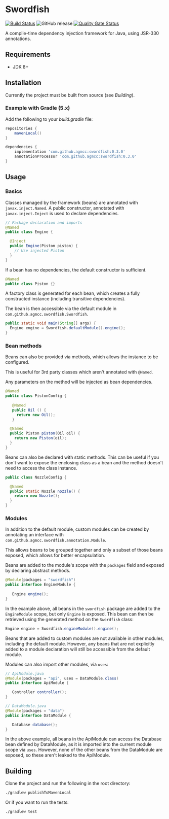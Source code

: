 # Swordfish

[![Build Status](https://travis-ci.org/agmcc/swordfish.svg?branch=master)](https://travis-ci.org/agmcc/swordfish) ![GitHub release](https://img.shields.io/github/release/agmcc/swordfish) [![Quality Gate Status](https://sonarcloud.io/api/project_badges/measure?project=agmcc_swordfish&metric=alert_status)](https://sonarcloud.io/dashboard?id=agmcc_swordfish)

A compile-time dependency injection framework for Java, using JSR-330 annotations.

## Requirements

* JDK 8+

## Installation

Currently the project must be built from source (see *Building*).

### Example with Gradle (5.x)

Add the following to your *build.gradle* file:

```groovy
repositories {
    mavenLocal()
}

dependencies {
    implementation 'com.github.agmcc:swordfish:0.3.0'
    annotationProcessor 'com.github.agmcc:swordfish:0.3.0'
}
```

## Usage

### Basics

Classes managed by the framework (beans) are annotated with `javax.inject.Named`.
A public constructor, annotated with `javax.inject.Inject` is used to declare dependencies.

```java
// Package declaration and imports
@Named
public class Engine {

  @Inject
  public Engine(Piston piston) {
    // Use injected Piston
  } 
}
```

If a bean has no dependencies, the default constructor is sufficient.

```java
@Named
public class Piston {}
```

A factory class is generated for each bean, which creates a fully constructed instance
(including transitive dependencies).

The bean is then accessible via the default module in `com.github.agmcc.swordfish.Swordfish`.

```java
public static void main(String[] args) {
  Engine engine = Swordfish.defaultModule().engine();
}
```

### Bean methods

Beans can also be provided via methods, which allows the instance to be configured.

This is useful for 3rd party classes which aren't annotated with `@Named`.

Any parameters on the method will be injected as bean dependencies.

```java
@Named
public class PistonConfig {
  
   @Named
   public Oil () {
     return new Oil();
   }

  @Named
  public Piston piston(Oil oil) {
    return new Piston(oil);
  }
}
```

Beans can also be declared with static methods. This can be useful if you don't want to expose the
enclosing class as a bean and the method doesn't need to access the class instance.

```java
public class NozzleConfig {

  @Named
  public static Nozzle nozzle() {
    return new Nozzle();
  }
}
```

### Modules

In addition to the default module, custom modules can be created by annotating an interface with 
`com.github.agmcc.swordfish.annotation.Module`.

This allows beans to be grouped together and only a subset of those beans exposed, which allows 
for better encapsulation. 

Beans are added to the module's scope with the `packages` field and exposed by declaring abstract
methods. 

```java
@Module(packages = "swordfish")
public interface EngineModule {
  
   Engine engine();
}
```

In the example above, all beans in the `swordfish` package are added to the `EngineModule` scope, but only
`Engine` is exposed. This bean can then be retrieved using the generated method on  the `Swordfish` class: 

```java
Engine engine = Swordfish.engineModule().engine();
```

Beans that are added to custom modules are not available in other modules, including the 
default module. However, any beans that are not explicitly added to a module declaration will
still be accessible from the default module.

Modules can also import other modules, via `uses`:

```java
// ApiModule.java
@Module(packages = "api", uses = DataModule.class)
public interface ApiModule {

   Controller controller();
}

// DataModule.java
@Module(packages = "data")
public interface DataModule {

   Database database();
}
```

In the above example, all beans in the ApiModule can access the Database bean defined by DataModule,
as it is imported into the current module scope via `uses`. However, none of the other beans from the DataModule
are exposed, so these aren't leaked to the ApiModule.

## Building

Clone the project and run the following in the root directory:

```bash
./gradlew publishToMavenLocal
```

Or if you want to run the tests:

```bash
./gradlew test
```

